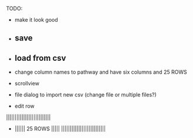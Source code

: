 TODO:
- make it look good

- ## save 
- ## load from csv
- change column names to pathway and have six columns and 25 ROWS
- scrollview
- file dialog to import new csv (change file or multiple files?)
- edit row

||||||||||||||||||||||||||
- ||||||   25 ROWS   |||||
||||||||||||||||||||||||||
